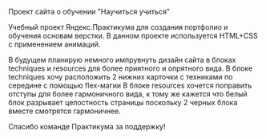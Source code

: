 Проект сайта о обучении
"Научиться учиться"

Учебный проект Яндекс.Практикума для создания портфолио и обучения основам верстки.
В данном проекте используется HTML+CSS с применением анимаций.

В будущем планирую немного импрувнуть дизайн сайта в блоках techniques и resources для более приятного и опрятного вида.
В блоке techniques хочу расположить 2 нижних карточки с техниками по середине с помощью flex-магии
В блоке resources хочется поправить отступы для более гармоничного вида, к тому же кажется что белый блок разрывает целостность страницы
поскольку 2 черных блока вместе смотрятся гармоничнее.

Спасибо команде Практикума за поддержку!
